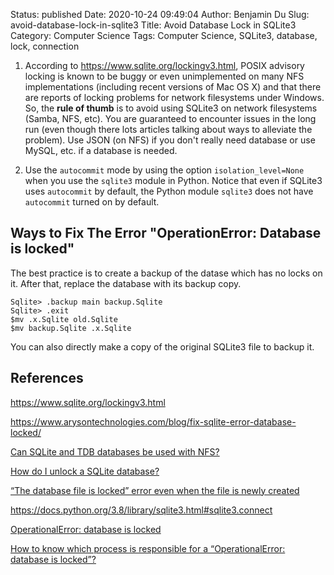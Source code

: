 Status: published
Date: 2020-10-24 09:49:04
Author: Benjamin Du
Slug: avoid-database-lock-in-sqlite3
Title: Avoid Database Lock in SQLite3
Category: Computer Science
Tags: Computer Science, SQLite3, database, lock, connection
1. According to https://www.sqlite.org/lockingv3.html,
    POSIX advisory locking is known to be buggy or even unimplemented on many NFS implementations 
    (including recent versions of Mac OS X) 
    and that there are reports of locking problems for network filesystems under Windows. 
    So, the **rule of thumb** is to avoid using SQLite3 on network filesystems (Samba, NFS, etc). 
    You are guaranteed to encounter issues in the long run 
    (even though there lots articles talking about ways to alleviate the problem).
    Use JSON (on NFS) if you don't really need database
    or use MySQL, etc. if a database is needed.

2. Use the `autocommit` mode by using the option `isolation_level=None` 
    when you use the `sqlite3` module in Python.
    Notice that even if SQLite3 uses `autocommit` by default,
    the Python module `sqlite3` does not have `autocommit` turned on by default.

## Ways to Fix The Error "OperationError: Database is locked" 

The best practice is to create a backup of the datase
which has no locks on it. 
After that, replace the database with its backup copy.
```
Sqlite> .backup main backup.Sqlite
Sqlite> .exit
$mv .x.Sqlite old.Sqlite
$mv backup.Sqlite .x.Sqlite
```

You can also directly make a copy of the original SQLite3 file to backup it.

## References 

https://www.sqlite.org/lockingv3.html

https://www.arysontechnologies.com/blog/fix-sqlite-error-database-locked/

[Can SQLite and TDB databases be used with NFS?](https://access.redhat.com/solutions/120733)

[How do I unlock a SQLite database?](https://stackoverflow.com/questions/151026/how-do-i-unlock-a-sqlite-database)

[“The database file is locked” error even when the file is newly created](https://forum.duplicati.com/t/the-database-file-is-locked-error-even-when-the-file-is-newly-created/6893)

https://docs.python.org/3.8/library/sqlite3.html#sqlite3.connect

[OperationalError: database is locked](https://stackoverflow.com/questions/3172929/operationalerror-database-is-locked/3172950#:~:text=OperationalError%3A%20database%20is%20locked%20errors,the%20lock%20the%20be%20released.)

[How to know which process is responsible for a “OperationalError: database is locked”?](https://stackoverflow.com/questions/53270520/how-to-know-which-process-is-responsible-for-a-operationalerror-database-is-lo/53470118#53470118)

